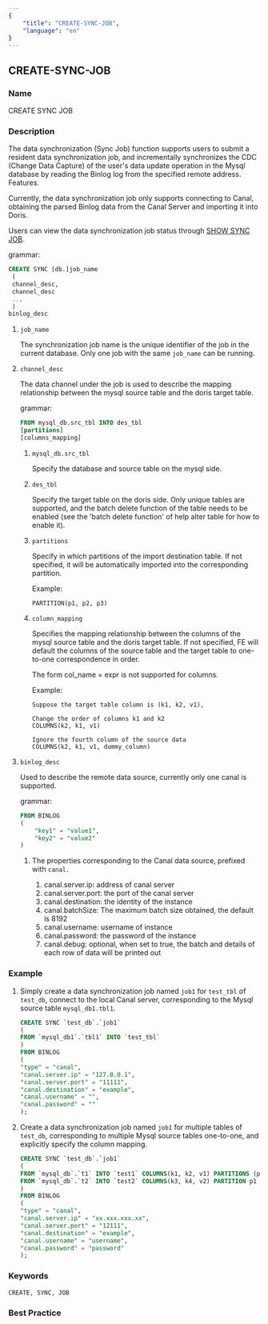 ```yaml
---
{
    "title": "CREATE-SYNC-JOB",
    "language": "en"
}
---
```


<!--
Licensed to the Apache Software Foundation (ASF) under one
or more contributor license agreements.  See the NOTICE file
distributed with this work for additional information
regarding copyright ownership.  The ASF licenses this file
to you under the Apache License, Version 2.0 (the
"License"); you may not use this file except in compliance
with the License.  You may obtain a copy of the License at

  http://www.apache.org/licenses/LICENSE-2.0

Unless required by applicable law or agreed to in writing,
software distributed under the License is distributed on an
"AS IS" BASIS, WITHOUT WARRANTIES OR CONDITIONS OF ANY
KIND, either express or implied.  See the License for the
specific language governing permissions and limitations
under the License.
-->

## CREATE-SYNC-JOB

### Name

CREATE SYNC JOB

### Description

The data synchronization (Sync Job) function supports users to submit a resident data synchronization job, and incrementally synchronizes the CDC (Change Data Capture) of the user's data update operation in the Mysql database by reading the Binlog log from the specified remote address. Features.

Currently, the data synchronization job only supports connecting to Canal, obtaining the parsed Binlog data from the Canal Server and importing it into Doris.

Users can view the data synchronization job status through [SHOW SYNC JOB](../../../sql-manual/sql-reference-v2/Show-Statements/SHOW-SYNC-JOB.html).

grammar:

```sql
CREATE SYNC [db.]job_name
 (
 channel_desc,
 channel_desc
 ...
 )
binlog_desc
````

1. `job_name`

   The synchronization job name is the unique identifier of the job in the current database. Only one job with the same `job_name` can be running.

2. `channel_desc`

   The data channel under the job is used to describe the mapping relationship between the mysql source table and the doris target table.

   grammar:

   ```sql
   FROM mysql_db.src_tbl INTO des_tbl
   [partitions]
   [columns_mapping]
   ````

   1. `mysql_db.src_tbl`

      Specify the database and source table on the mysql side.

   2. `des_tbl`

      Specify the target table on the doris side. Only unique tables are supported, and the batch delete function of the table needs to be enabled (see the 'batch delete function' of help alter table for how to enable it).

   3. `partitions`

      Specify in which partitions of the import destination table. If not specified, it will be automatically imported into the corresponding partition.

      Example:

      ````
      PARTITION(p1, p2, p3)
      ````

   4. `column_mapping`

      Specifies the mapping relationship between the columns of the mysql source table and the doris target table. If not specified, FE will default the columns of the source table and the target table to one-to-one correspondence in order.

      The form col_name = expr is not supported for columns.

      Example:

      ````
      Suppose the target table column is (k1, k2, v1),
      
      Change the order of columns k1 and k2
      COLUMNS(k2, k1, v1)
      
      Ignore the fourth column of the source data
      COLUMNS(k2, k1, v1, dummy_column)
      ````

3. `binlog_desc`

   Used to describe the remote data source, currently only one canal is supported.

   grammar:

   ```sql
   FROM BINLOG
   (
       "key1" = "value1",
       "key2" = "value2"
   )
   ````

   1. The properties corresponding to the Canal data source, prefixed with `canal.`

      1. canal.server.ip: address of canal server
      2. canal.server.port: the port of the canal server
      3. canal.destination: the identity of the instance
      4. canal.batchSize: The maximum batch size obtained, the default is 8192
      5. canal.username: username of instance
      6. canal.password: the password of the instance
      7. canal.debug: optional, when set to true, the batch and details of each row of data will be printed out

### Example

1. Simply create a data synchronization job named `job1` for `test_tbl` of `test_db`, connect to the local Canal server, corresponding to the Mysql source table `mysql_db1.tbl1`.

   ````SQL
   CREATE SYNC `test_db`.`job1`
   (
   FROM `mysql_db1`.`tbl1` INTO `test_tbl`
   )
   FROM BINLOG
   (
   "type" = "canal",
   "canal.server.ip" = "127.0.0.1",
   "canal.server.port" = "11111",
   "canal.destination" = "example",
   "canal.username" = "",
   "canal.password" = ""
   );
   ````

2. Create a data synchronization job named `job1` for multiple tables of `test_db`, corresponding to multiple Mysql source tables one-to-one, and explicitly specify the column mapping.

   ````SQL
   CREATE SYNC `test_db`.`job1`
   (
   FROM `mysql_db`.`t1` INTO `test1` COLUMNS(k1, k2, v1) PARTITIONS (p1, p2),
   FROM `mysql_db`.`t2` INTO `test2` COLUMNS(k3, k4, v2) PARTITION p1
   )
   FROM BINLOG
   (
   "type" = "canal",
   "canal.server.ip" = "xx.xxx.xxx.xx",
   "canal.server.port" = "12111",
   "canal.destination" = "example",
   "canal.username" = "username",
   "canal.password" = "password"
   );
   ````

### Keywords

    CREATE, SYNC, JOB

### Best Practice
